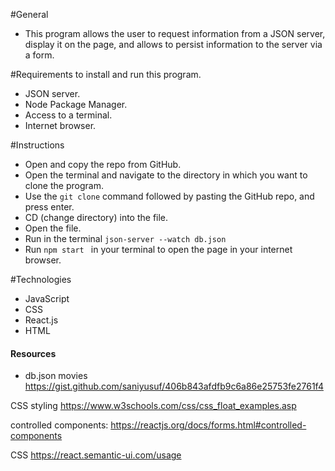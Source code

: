 #General
- This program allows the user to request information from a JSON server, display it on the page, and allows to persist information to the server via a form. 

#Requirements to install and run this program.
- JSON server.
- Node Package Manager. 
- Access to a terminal. 
- Internet browser. 

#Instructions
- Open and copy the repo from GitHub.
- Open the terminal and navigate to the directory in which you want to clone the program.
- Use the `git clone` command followed by pasting the GitHub repo, and press enter.
- CD (change directory) into the file.
- Open the file.
- Run in the terminal `json-server --watch db.json` 
- Run  `npm start ` in your terminal to open the page in your internet browser.

#Technologies
- JavaScript 
- CSS
- React.js
- HTML

#### Resources #### 

- db.json movies 
https://gist.github.com/saniyusuf/406b843afdfb9c6a86e25753fe2761f4

CSS styling 
https://www.w3schools.com/css/css_float_examples.asp

controlled components:
https://reactjs.org/docs/forms.html#controlled-components

CSS
https://react.semantic-ui.com/usage
